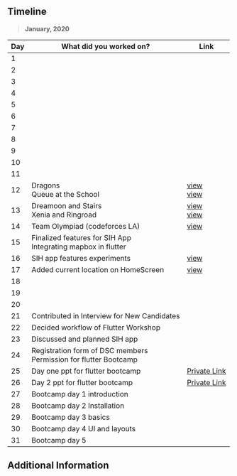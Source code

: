 ## Timeline

> **January, 2020**

| Day | What did you worked on?  | Link    |
| --- | ------------------------ | ------- |
|1|||
|2|||
|3|||
|4|||
|5|||
|6|||
|7|||
|8|||
|9|||
|10|||
|11|||
|12|Dragons <br> Queue at the School |[view](https://codeforces.com/contest/230/submission/68633415) <br> [view](https://codeforces.com/contest/266/submission/68633754)|
|13|Dreamoon and Stairs <br> Xenia and Ringroad|[view](https://codeforces.com/contest/476/submission/68725374) <br> [view](https://codeforces.com/contest/339/submission/68725825)|
|14|Team Olympiad (codeforces LA)|[view](https://codeforces.com/contest/490/submission/68793081)|
|15|Finalized features for SIH App <br> Integrating mapbox in flutter ||
|16|SIH app features experiments|[view](https://github.com/shivaniaakanksha/SIH_2020_sample)|
|17|Added current location on HomeScreen|[view](https://github.com/shivaniaakanksha/help_me)|
|18|||
|19|||
|20|||
|21| Contributed in Interview for New Candidates||
|22|Decided workflow of Flutter Workshop||
|23|Discussed and planned SIH app||
|24|Registration form of DSC members <br> Permission for flutter Bootcamp||
|25|Day one ppt for flutter bootcamp|[Private Link](https://docs.google.com/presentation/d/1n3nb3R0y5K-PV_6pHcpkiGGGrg-_Tkun5yPbBGDJTps/edit#slide=id.g6382023a2e_1_4)|
|26|Day 2 ppt for flutter bootcamp|[Private Link](https://docs.google.com/presentation/d/19SFH-NDxf6f_mRFZMQvbFnrovUcLySfei98lWXcY-rA/edit#slide=id.g7ce461015f_1_4)|
|27|Bootcamp day 1 introduction||
|28|Bootcamp day 2 Installation||
|29|Bootcamp day 3 basics ||
|30|Bootcamp day 4 UI and layouts||
|31|Bootcamp day 5 ||
## Additional Information
